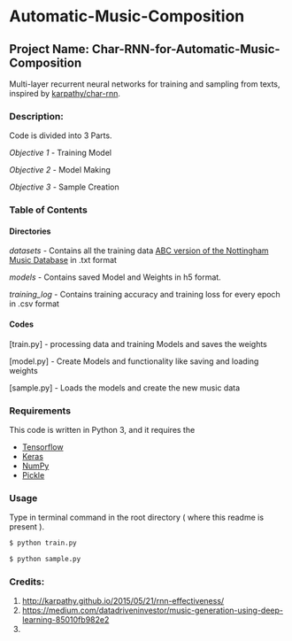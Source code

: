 # Automatic-Music-Composition

## Project Name: Char-RNN-for-Automatic-Music-Composition

Multi-layer recurrent neural networks for training and sampling from texts, inspired by [karpathy/char-rnn](https://github.com/karpathy/char-rnn).

### Description:
	
Code is divided into 3 Parts.

_Objective 1_ - Training Model

_Objective 2_ - Model Making

_Objective 3_ - Sample Creation

### Table of Contents

#### Directories

_datasets_ - Contains all the training data [ABC version of the Nottingham Music Database](http://abc.sourceforge.net/NMD/) in .txt format 

_models_ - Contains saved Model and Weights in h5 format.

_training_log_ - Contains training accuracy and training loss for every epoch in .csv format 

#### Codes

[train.py] - processing data and training Models and saves the weights

[model.py] - Create Models and functionality like saving and loading weights

[sample.py] - Loads the models and create the new music data

### Requirements

This code is written in Python 3, and it requires the 
 - [Tensorflow](https://www.tensorflow.org/)
 - [Keras](https://keras.io)
 - [NumPy](http://www.numpy.org/)
 - [Pickle](https://docs.python.org/3/library/pickle.html)

### Usage

Type in terminal command in the root directory ( where this readme is present ).

```bash
$ python train.py
```

```bash
$ python sample.py
```

### Credits:

1. http://karpathy.github.io/2015/05/21/rnn-effectiveness/
2. https://medium.com/datadriveninvestor/music-generation-using-deep-learning-85010fb982e2
3. 


